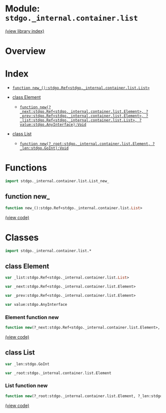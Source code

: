 # Module: `stdgo._internal.container.list`

[(view library index)](../../../stdgo.md)


# Overview


# Index


- [`function new_():stdgo.Ref<stdgo._internal.container.list.List>`](<#function-new_>)

- [class Element](<#class-element>)

  - [`function new(?_next:stdgo.Ref<stdgo._internal.container.list.Element>, ?_prev:stdgo.Ref<stdgo._internal.container.list.Element>, ?_list:stdgo.Ref<stdgo._internal.container.list.List>, ?value:stdgo.AnyInterface):Void`](<#element-function-new>)

- [class List](<#class-list>)

  - [`function new(?_root:stdgo._internal.container.list.Element, ?_len:stdgo.GoInt):Void`](<#list-function-new>)

# Functions


```haxe
import stdgo._internal.container.list.List_new_
```


## function new\_


```haxe
function new_():stdgo.Ref<stdgo._internal.container.list.List>
```


[\(view code\)](<./List_new_.hx#L2>)


# Classes


```haxe
import stdgo._internal.container.list.*
```


## class Element


```haxe
var _list:stdgo.Ref<stdgo._internal.container.list.List>
```


```haxe
var _next:stdgo.Ref<stdgo._internal.container.list.Element>
```


```haxe
var _prev:stdgo.Ref<stdgo._internal.container.list.Element>
```


```haxe
var value:stdgo.AnyInterface
```


### Element function new


```haxe
function new(?_next:stdgo.Ref<stdgo._internal.container.list.Element>, ?_prev:stdgo.Ref<stdgo._internal.container.list.Element>, ?_list:stdgo.Ref<stdgo._internal.container.list.List>, ?value:stdgo.AnyInterface):Void
```


[\(view code\)](<./List_Element.hx#L7>)


## class List


```haxe
var _len:stdgo.GoInt
```


```haxe
var _root:stdgo._internal.container.list.Element
```


### List function new


```haxe
function new(?_root:stdgo._internal.container.list.Element, ?_len:stdgo.GoInt):Void
```


[\(view code\)](<./List_List.hx#L5>)


